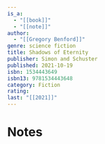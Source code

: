 ```yaml
---
is_a:
  - "[[book]]"
  - "[[note]]"
author:
  - "[[Gregory Benford]]"
genre: science fiction
title: Shadows of Eternity
publisher: Simon and Schuster
published: 2021-10-19
isbn: 1534443649
isbn13: 9781534443648
category: Fiction
rating: 
last: "[[2021]]"
---
```

# Notes
